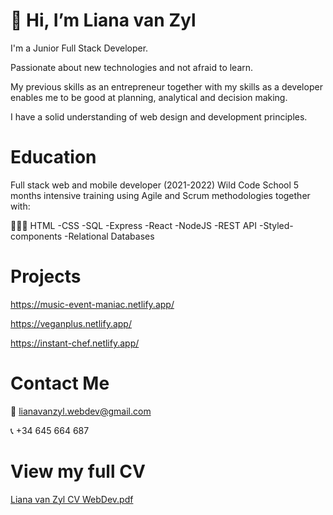 # 👋 Hi, I’m Liana van Zyl

I'm a Junior Full Stack Developer. 

Passionate about new technologies and not afraid to learn. 

My previous skills as an entrepreneur together with my skills as a developer enables me to be good at planning, analytical and decision making. 

I have a solid understanding of web design and development principles.

# Education
Full stack web and mobile developer (2021-2022)
Wild Code School 5 months intensive training using Agile and Scrum methodologies together with: 

🦹🏼‍♀️ HTML 
-CSS
-SQL 
-Express
-React
-NodeJS
-REST API
-Styled-components
-Relational Databases

# Projects
https://music-event-maniac.netlify.app/ 

https://veganplus.netlify.app/

https://instant-chef.netlify.app/

# Contact Me

📧 lianavanzyl.webdev@gmail.com

📞 +34 645 664 687

# View my full CV
[Liana van Zyl CV WebDev.pdf](https://github.com/Li-create2021/Li-create2021/files/7642442/Liana.van.Zyl.CV.WebDev.6.pdf)
